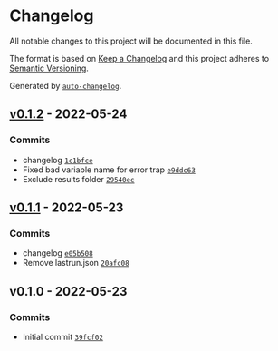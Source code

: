 # Changelog

All notable changes to this project will be documented in this file.

The format is based on [Keep a Changelog](https://keepachangelog.com/en/1.0.0/)
and this project adheres to [Semantic Versioning](https://semver.org/spec/v2.0.0.html).

Generated by [`auto-changelog`](https://github.com/CookPete/auto-changelog).

## [v0.1.2](https://github.com/martinholden-skillsoft/percipio-download-content-metadata-as-json/compare/v0.1.1...v0.1.2) - 2022-05-24

### Commits

- changelog [`1c1bfce`](https://github.com/martinholden-skillsoft/percipio-download-content-metadata-as-json/commit/1c1bfce46df204c0d4dd9a9102c25f39806755bb)
- Fixed bad variable name for error trap [`e9ddc63`](https://github.com/martinholden-skillsoft/percipio-download-content-metadata-as-json/commit/e9ddc637d445354f04cc0119ebf278bf28c80822)
- Exclude results folder [`29540ec`](https://github.com/martinholden-skillsoft/percipio-download-content-metadata-as-json/commit/29540ece82ccfe4fcf8db2796e2ec0e4a8e2c3a7)

## [v0.1.1](https://github.com/martinholden-skillsoft/percipio-download-content-metadata-as-json/compare/v0.1.0...v0.1.1) - 2022-05-23

### Commits

- changelog [`e05b508`](https://github.com/martinholden-skillsoft/percipio-download-content-metadata-as-json/commit/e05b50878715dd1f9d40650f3d0043f0198e47c1)
- Remove lastrun.json [`20afc08`](https://github.com/martinholden-skillsoft/percipio-download-content-metadata-as-json/commit/20afc085d4d0c98345488a91ea924955b291c732)

## v0.1.0 - 2022-05-23

### Commits

- Initial commit [`39fcf02`](https://github.com/martinholden-skillsoft/percipio-download-content-metadata-as-json/commit/39fcf02308abdd9fb630d6d8fd1e18bb71d81312)
